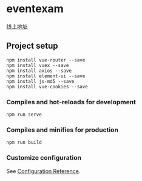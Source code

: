 # eventexam

<a href="www.zt448143356.com">线上地址</a>

## Project setup
```
npm install vue-router --save
npm install vuex --save
npm install axios --save
npm install element-ui --save
npm install js-md5 --save
npm install vue-cookies --save
```

### Compiles and hot-reloads for development
```
npm run serve
```

### Compiles and minifies for production
```
npm run build
```

### Customize configuration
See [Configuration Reference](https://cli.vuejs.org/config/).
